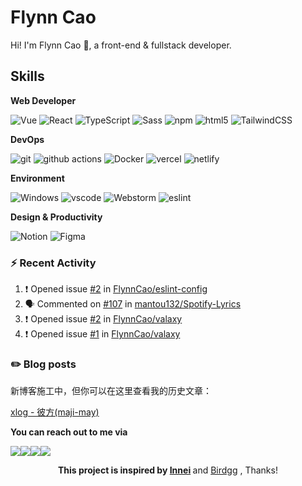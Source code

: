 # Flynn Cao 

Hi! I'm Flynn Cao 👋, a front-end & fullstack developer.

## Skills
**Web Developer**

<p>
 <img alt="Vue" src="https://img.shields.io/badge/Vue.js-35495E?style=flat-square&logo=vue.js&logoColor=4FC08D" />
  <img alt="React" src="https://img.shields.io/badge/-React-45b8d8?style=flat-square&logo=react&logoColor=white" />
  <img alt="TypeScript"
    src="https://img.shields.io/badge/-TypeScript-007ACC?style=flat-square&logo=typescript&logoColor=white" />
  <img alt="Sass" src="https://img.shields.io/badge/-Sass-CC6699?style=flat-square&logo=sass&logoColor=white" />
  <img alt="npm" src="https://img.shields.io/badge/-NPM-CB3837?style=flat-square&logo=npm&logoColor=white" />
  <img alt="html5" src="https://img.shields.io/badge/-HTML5-E34F26?style=flat-square&logo=html5&logoColor=white" />
  <img alt="TailwindCSS"
    src="https://img.shields.io/badge/-tailwindcss-50B3D0?style=flat-square&logo=tailwindcss&logoColor=white" />
</p>

**DevOps**

<p>
  <img alt="git" src="https://img.shields.io/badge/-Git-F05032?style=flat-square&logo=git&logoColor=white" />
  <img alt="github actions"
    src="https://img.shields.io/badge/-Github_Actions-2088FF?style=flat-square&logo=github-actions&logoColor=white" />
  <img alt="Docker" src="https://img.shields.io/badge/-Docker-46a2f1?style=flat-square&logo=docker&logoColor=white" />
	<img alt="vercel" src="https://img.shields.io/badge/Vercel-000000?flat-square&logo=vercel&logoColor=white"/>
	<img alt="netlify" src="https://img.shields.io/badge/Netlify-00C7B7?style=flat-square&logo=netlify&logoColor=white"/>
</p>

**Environment**

<p>
  <img alt="Windows" src="https://img.shields.io/badge/Windows-0078D6?style=flat-square&logo=windows&logoColor=white" />
  <img alt="vscode" src="https://img.shields.io/badge/Visual%20Studio%20Code-blue?style=flat-square&logo=visual-studio-code&logoColor=ffffff" />
  <img alt="Webstorm" src="https://img.shields.io/badge/WebStorm-000000?style=flat-square&logo=WebStorm&logoColor=white" />
 <img alt="eslint" src="https://img.shields.io/badge/eslint-3A33D1?style=flat-square&logo=eslint&logoColor=white" />

</p>

**Design & Productivity**
<p>
<img alt="Notion" src="https://img.shields.io/badge/Notion-000000?style=flat-square&logo=notion&logoColor=white"/>
<img alt="Figma" src="https://img.shields.io/badge/Figma-F24E1E?style=flat-square&logo=figma&logoColor=white"/>

</p>



### :zap: Recent Activity

<!--START_SECTION:activity-->
1. ❗ Opened issue [#2](https://github.com/FlynnCao/eslint-config/issues/2) in [FlynnCao/eslint-config](https://github.com/FlynnCao/eslint-config)
2. 🗣 Commented on [#107](https://github.com/mantou132/Spotify-Lyrics/issues/107#issuecomment-1641964983) in [mantou132/Spotify-Lyrics](https://github.com/mantou132/Spotify-Lyrics)
3. ❗ Opened issue [#2](https://github.com/FlynnCao/valaxy/issues/2) in [FlynnCao/valaxy](https://github.com/FlynnCao/valaxy)
4. ❗ Opened issue [#1](https://github.com/FlynnCao/valaxy/issues/1) in [FlynnCao/valaxy](https://github.com/FlynnCao/valaxy)
<!--END_SECTION:activity-->

### ✏️ Blog posts

新博客施工中，但你可以在这里查看我的历史文章：

[xlog - 彼方(maji-may)](https://www.flynncao.me/)

 
 **You can reach out to me via**


 <p style="display:flex">
<a href="https://t.me/flynncao/"><img src="https://img.shields.io/badge/Telegram-2CA5E0?style=for-the-badge&logo=telegram&logoColor=white"/></a>
<a href="https://discord.gg/v2bzdj7j"><img src="https://img.shields.io/badge/Discord-7289DA?style=for-the-badge&logo=discord&logoColor=white"/></a>
<a href="https://steamcommunity.com/id/flynncao" target="blank"><img src="https://img.shields.io/badge/Steam-000000?style=for-the-badge&logo=steam&logoColor=white"/></a>
<a href="https://open.spotify.com/user/31yq55jcmnkkkuhe4irsa7kphjoy" target="blank"><img src="https://img.shields.io/badge/Spotify-1ED760?&style=for-the-badge&logo=spotify&logoColor=white"></img></a>
</p>
<p align=center><strong>This project is inspired by <a href="https://github.com/innei" target="_blank">Innei</a> </strong> and  <a href="https://github.com/birdgg" target="_blank">Birdgg</a> </strong>, Thanks!</>


<!-- <a href="#"><img src="https://img.shields.io/badge/WeChat-07C160?style=for-the-badge&logo=wechat&logoColor=white"/></a> -->


<!-- <a href="https://twitter.com/real_flynncao" target="_blank"><img alt="Twitter" src="https://img.shields.io/badge/twitter-%231DA1F2.svg?&style=for-the-badge&logo=twitter&logoColor=white"></a> -->









